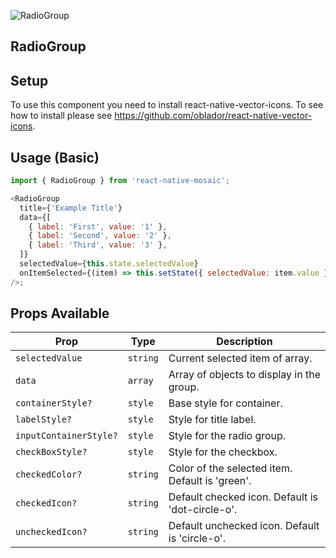 ![RadioGroup](https://user-images.githubusercontent.com/22890658/147465644-24f59381-d4ce-4c17-b080-2da650885b1a.gif)

## RadioGroup

## Setup

To use this component you need to install react-native-vector-icons. To see how to install please see https://github.com/oblador/react-native-vector-icons.

## Usage (Basic)

```js
import { RadioGroup } from 'react-native-mosaic';

<RadioGroup
  title={'Example Title'}
  data={[
    { label: 'First', value: '1' },
    { label: 'Second', value: '2' },
    { label: 'Third', value: '3' },
  ]}
  selectedValue={this.state.selectedValue}
  onItemSelected={(item) => this.setState({ selectedValue: item.value })}
/>;
```

## Props Available

| Prop                   | Type     | Description                                      |
| ---------------------- | -------- | ------------------------------------------------ |
| `selectedValue`        | `string` | Current selected item of array.                  |
| `data`                 | `array`  | Array of objects to display in the group.        |
| `containerStyle?`      | `style`  | Base style for container.                        |
| `labelStyle?`          | `style`  | Style for title label.                           |
| `inputContainerStyle?` | `style`  | Style for the radio group.                       |
| `checkBoxStyle?`       | `style`  | Style for the checkbox.                          |
| `checkedColor?`        | `string` | Color of the selected item. Default is 'green'.  |
| `checkedIcon?`         | `string` | Default checked icon. Default is 'dot-circle-o'. |
| `uncheckedIcon?`       | `string` | Default unchecked icon. Default is 'circle-o'.   |
